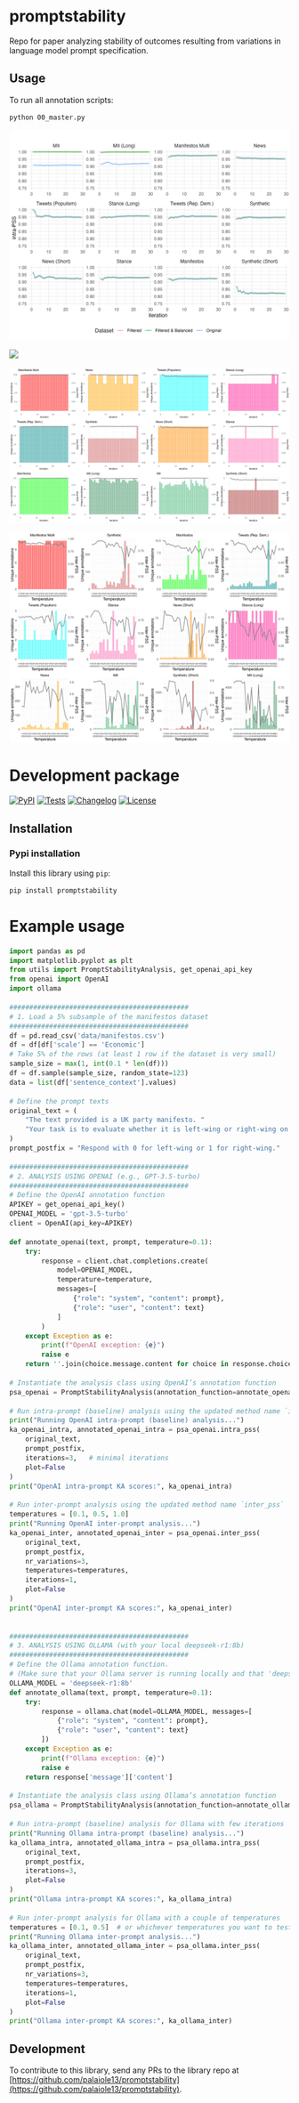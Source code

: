 # promptstability
Repo for paper analyzing stability of outcomes resulting from variations in language model prompt specification.

## Usage

To run all annotation scripts:

```bash
python 00_master.py
```

![](plots/combined_within_postpro.png)

![](plots/combined_between_posptro_.png)

![](plots/combined_postpro_within_diagnostics.png)

![](plots/combined_postpro_between_diagnostics.png)

# Development package

[![PyPI](https://img.shields.io/pypi/v/promptstability.svg)](https://pypi.org/project/promptstability/)
[![Tests](https://github.com/palaiole13/promptstability/actions/workflows/test.yml/badge.svg)](https://github.com/palaiole13/promptstability/actions/workflows/test.yml)
[![Changelog](https://img.shields.io/github/v/release/palaiole13/promptstability?include_prereleases&label=changelog)](https://github.com/palaiole13/promptstability/releases)
[![License](https://img.shields.io/badge/license-Apache%202.0-blue.svg)](https://github.com/palaiole13/promptstability/blob/main/LICENSE)

## Installation

### Pypi installation
Install this library using `pip`:

```bash
pip install promptstability
```

# Example usage

```python
import pandas as pd
import matplotlib.pyplot as plt
from utils import PromptStabilityAnalysis, get_openai_api_key
from openai import OpenAI
import ollama

#############################################
# 1. Load a 5% subsample of the manifestos dataset
#############################################
df = pd.read_csv('data/manifestos.csv')
df = df[df['scale'] == 'Economic']
# Take 5% of the rows (at least 1 row if the dataset is very small)
sample_size = max(1, int(0.1 * len(df)))
df = df.sample(sample_size, random_state=123)
data = list(df['sentence_context'].values)

# Define the prompt texts
original_text = (
    "The text provided is a UK party manifesto. "
    "Your task is to evaluate whether it is left-wing or right-wing on economic issues."
)
prompt_postfix = "Respond with 0 for left-wing or 1 for right-wing."

#############################################
# 2. ANALYSIS USING OPENAI (e.g., GPT-3.5-turbo)
#############################################
# Define the OpenAI annotation function
APIKEY = get_openai_api_key()
OPENAI_MODEL = 'gpt-3.5-turbo'
client = OpenAI(api_key=APIKEY)

def annotate_openai(text, prompt, temperature=0.1):
    try:
        response = client.chat.completions.create(
            model=OPENAI_MODEL,
            temperature=temperature,
            messages=[
                {"role": "system", "content": prompt},
                {"role": "user", "content": text}
            ]
        )
    except Exception as e:
        print(f"OpenAI exception: {e}")
        raise e
    return ''.join(choice.message.content for choice in response.choices)

# Instantiate the analysis class using OpenAI’s annotation function
psa_openai = PromptStabilityAnalysis(annotation_function=annotate_openai, data=data)

# Run intra-prompt (baseline) analysis using the updated method name `intra_pss`
print("Running OpenAI intra-prompt (baseline) analysis...")
ka_openai_intra, annotated_openai_intra = psa_openai.intra_pss(
    original_text, 
    prompt_postfix, 
    iterations=3,   # minimal iterations
    plot=False
)
print("OpenAI intra-prompt KA scores:", ka_openai_intra)

# Run inter-prompt analysis using the updated method name `inter_pss`
temperatures = [0.1, 0.5, 1.0]
print("Running OpenAI inter-prompt analysis...")
ka_openai_inter, annotated_openai_inter = psa_openai.inter_pss(
    original_text, 
    prompt_postfix, 
    nr_variations=3,  
    temperatures=temperatures,
    iterations=1,
    plot=False
)
print("OpenAI inter-prompt KA scores:", ka_openai_inter)


#############################################
# 3. ANALYSIS USING OLLAMA (with your local deepseek-r1:8b)
#############################################
# Define the Ollama annotation function.
# (Make sure that your Ollama server is running locally and that 'deepseek-r1:8b' is available.)
OLLAMA_MODEL = 'deepseek-r1:8b'
def annotate_ollama(text, prompt, temperature=0.1):
    try:
        response = ollama.chat(model=OLLAMA_MODEL, messages=[
            {"role": "system", "content": prompt},
            {"role": "user", "content": text}
        ])
    except Exception as e:
        print(f"Ollama exception: {e}")
        raise e
    return response['message']['content']

# Instantiate the analysis class using Ollama’s annotation function
psa_ollama = PromptStabilityAnalysis(annotation_function=annotate_ollama, data=data)

# Run intra-prompt (baseline) analysis for Ollama with few iterations
print("Running Ollama intra-prompt (baseline) analysis...")
ka_ollama_intra, annotated_ollama_intra = psa_ollama.intra_pss(
    original_text, 
    prompt_postfix, 
    iterations=3,
    plot=False
)
print("Ollama intra-prompt KA scores:", ka_ollama_intra)

# Run inter-prompt analysis for Ollama with a couple of temperatures
temperatures = [0.1, 0.5]  # or whichever temperatures you want to test
print("Running Ollama inter-prompt analysis...")
ka_ollama_inter, annotated_ollama_inter = psa_ollama.inter_pss(
    original_text, 
    prompt_postfix, 
    nr_variations=3,
    temperatures=temperatures,
    iterations=1,
    plot=False
)
print("Ollama inter-prompt KA scores:", ka_ollama_inter)

```

## Development

To contribute to this library, send any PRs to the library repo at [https://github.com/palaiole13/promptstability](https://github.com/palaiole13/promptstability).

